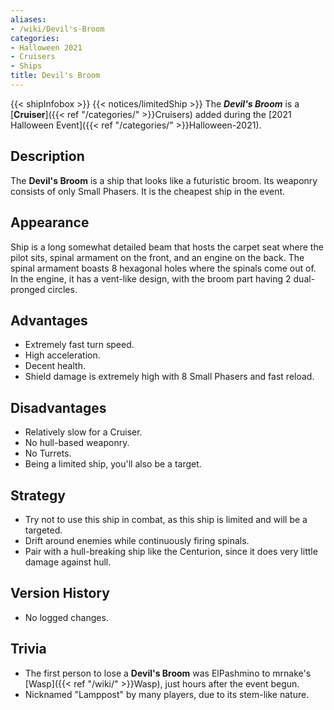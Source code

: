 ```yaml
---
aliases:
- /wiki/Devil's-Broom
categories:
- Halloween 2021
- Cruisers
- Ships
title: Devil's Broom
---
```


{{< shipInfobox >}} {{< notices/limitedShip >}} The **_Devil's Broom_** is a [**Cruiser**]({{< ref "/categories/" >}}Cruisers) added during the [2021 Halloween Event]({{< ref "/categories/" >}}Halloween-2021).

## Description

The **Devil's Broom** is a ship that looks like a futuristic broom. Its weaponry consists of only Small Phasers. It is the cheapest ship in the event.

## Appearance

Ship is a long somewhat detailed beam that hosts the carpet seat where the pilot sits, spinal armament on the front, and an engine on the back. The spinal armament boasts 8 hexagonal holes where the spinals come out of. In the engine, it has a vent-like design, with the broom part having 2 dual-pronged circles.

## Advantages

- Extremely fast turn speed.
- High acceleration.
- Decent health.
- Shield damage is extremely high with 8 Small Phasers and fast reload.

## Disadvantages

- Relatively slow for a Cruiser.
- No hull-based weaponry.
- No Turrets.
- Being a limited ship, you'll also be a target.

## Strategy

- Try not to use this ship in combat, as this ship is limited and will be a targeted.
- Drift around enemies while continuously firing spinals.
- Pair with a hull-breaking ship like the Centurion, since it does very little damage against hull.

## Version History 

- No logged changes.

## Trivia

- The first person to lose a **Devil's Broom** was ElPashmino to mrnake's [Wasp]({{< ref "/wiki/" >}}Wasp), just hours after the event begun.
- Nicknamed "Lamppost" by many players, due to its stem-like nature.